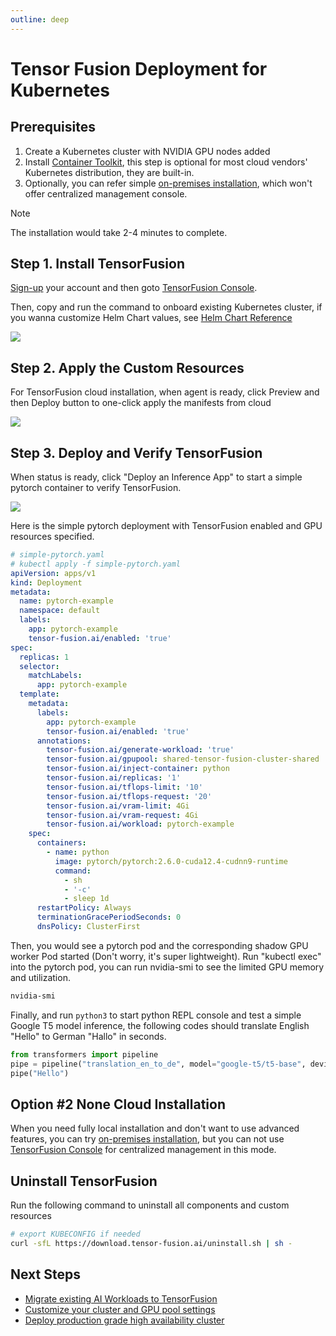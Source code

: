 ```yaml
---
outline: deep
---
```


# Tensor Fusion Deployment for Kubernetes

## Prerequisites

1. Create a Kubernetes cluster with NVIDIA GPU nodes added
2. Install [Container Toolkit](https://docs.nvidia.com/datacenter/cloud-native/container-toolkit/latest/install-guide.html#configuring-containerd-for-kubernetes), this step is optional for most cloud vendors' Kubernetes distribution, they are built-in.
3. Optionally, you can refer simple [on-premises installation](/guide/recipes/deploy-k8s-local-mode.md), which won't offer centralized management console.

> [!NOTE]
> The installation would take 2-4 minutes to complete.

## Step 1. Install TensorFusion

[Sign-up](https://accounts.tensor-fusion.ai/sign-up) your account and then goto [TensorFusion Console](https://app.tensor-fusion.ai/workbench).

Then, copy and run the command to onboard existing Kubernetes cluster, if you wanna customize Helm Chart values, see [Helm Chart Reference](/reference/helm-install-values.md)

![](https://cdn.tensor-fusion.ai/install-tf.png)

## Step 2. Apply the Custom Resources

For TensorFusion cloud installation, when agent is ready, click Preview and then Deploy button to one-click apply the manifests from cloud

![](https://cdn.tensor-fusion.ai/tf-apply-cr.png)

## Step 3. Deploy and Verify TensorFusion

When status is ready, click "Deploy an Inference App" to start a simple pytorch container to verify TensorFusion.

![](https://cdn.tensor-fusion.ai/verify-tf-cluster.png)

Here is the simple pytorch deployment with TensorFusion enabled and GPU resources specified.
```yaml
# simple-pytorch.yaml
# kubectl apply -f simple-pytorch.yaml
apiVersion: apps/v1
kind: Deployment
metadata:
  name: pytorch-example
  namespace: default
  labels:
    app: pytorch-example
    tensor-fusion.ai/enabled: 'true'
spec:
  replicas: 1
  selector:
    matchLabels:
      app: pytorch-example
  template:
    metadata:
      labels:
        app: pytorch-example
        tensor-fusion.ai/enabled: 'true'
      annotations:
        tensor-fusion.ai/generate-workload: 'true'
        tensor-fusion.ai/gpupool: shared-tensor-fusion-cluster-shared
        tensor-fusion.ai/inject-container: python
        tensor-fusion.ai/replicas: '1'
        tensor-fusion.ai/tflops-limit: '10'
        tensor-fusion.ai/tflops-request: '20'
        tensor-fusion.ai/vram-limit: 4Gi
        tensor-fusion.ai/vram-request: 4Gi
        tensor-fusion.ai/workload: pytorch-example
    spec:
      containers:
        - name: python
          image: pytorch/pytorch:2.6.0-cuda12.4-cudnn9-runtime
          command:
            - sh
            - '-c'
            - sleep 1d
      restartPolicy: Always
      terminationGracePeriodSeconds: 0
      dnsPolicy: ClusterFirst
```

Then, you would see a pytorch pod and the corresponding shadow GPU worker Pod started (Don't worry, it's super lightweight). Run "kubectl exec" into the pytorch pod, you can run nvidia-smi to see the limited GPU memory and utilization.

```bash
nvidia-smi
```

Finally, and run `python3` to start python REPL console and test a simple Google T5 model inference, the following codes should translate English "Hello" to German "Hallo" in seconds.

```python
from transformers import pipeline
pipe = pipeline("translation_en_to_de", model="google-t5/t5-base", device="cuda:0")
pipe("Hello")
```
## Option #2 None Cloud Installation

When you need fully local installation and don't want to use advanced features, you can try [on-premises installation](/guide/recipes/deploy-k8s-local-mode.md), but you can not use [TensorFusion Console](https://app.tensor-fusion.ai/workbench) for centralized management in this mode.

## Uninstall TensorFusion

Run the following command to uninstall all components and custom resources

```bash
# export KUBECONFIG if needed
curl -sfL https://download.tensor-fusion.ai/uninstall.sh | sh -
```

## Next Steps

- [Migrate existing AI Workloads to TensorFusion](/guide/recipes/migrate-existing.md)
- [Customize your cluster and GPU pool settings](/guide/recipes/configure-qos-and-pricing.md)
- [Deploy production grade high availability cluster](/guide/recipes/production-grade-deployment.md)
